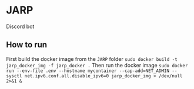 # JARP
Discord bot

## How to run
First build the docker image from the `JARP` folder
`sudo docker build -t jarp_docker_img -f jarp_docker .`
Then run the docker image
`sudo docker run --env-file .env --hostname mycontainer --cap-add=NET_ADMIN --sysctl net.ipv6.conf.all.disable_ipv6=0 jarp_docker_img > /dev/null 2>&1 &`
